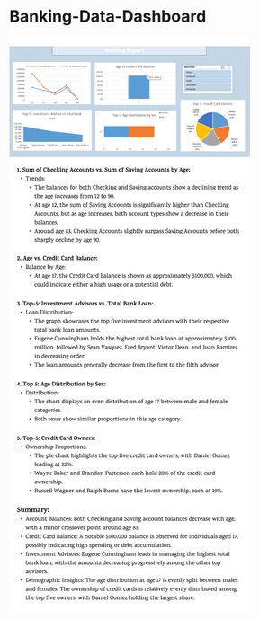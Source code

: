# Banking-Data-Dashboard
![](https://github.com/sachink44/Banking-Data-Dashboard/blob/main/Banking%20Report.jpg)
